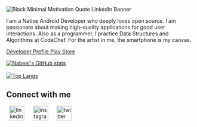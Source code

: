 ![Black Minimal Motivation Quote LinkedIn Banner](https://github.com/drocgoesongit/drocgoesongit/assets/82268112/ad2f0fe3-ccd8-4cf8-9191-818fd7e9336d)


I am a Native Android Developer who deeply loves open source. I am passionate about making high-quality applications for good user interactions. Also as a programmer, I practice Data Structures and Algorithms at CodeChef. For the artist in me, the smartphone is my canvas.


[Developer Profile Play Store](https://play.google.com/store/apps/dev?id=4896162907476085829)

  
[![Nabeel's GitHub stats](https://github-readme-stats.vercel.app/api?username=drocgoesongit&show_icons=true&theme=dark)](https://github.com/drocgoesongit/github-readme-stats)\
<br>
[![Top Langs](https://github-readme-stats.vercel.app/api/top-langs/?username=drocgoesongit&hide=python,html&langs_count=3&theme=dark)](https://github.com/drocgoesongit/github-readme-stats)


## Connect with me

&nbsp;&nbsp;[<img src='https://cdn.jsdelivr.net/npm/simple-icons@3.0.1/icons/linkedin.svg' alt='linkedin' height='40'>](https://www.linkedin.com/in/nabeel-mirza-b72362207//) 
&nbsp;&nbsp;&nbsp;&nbsp;&nbsp;[<img src='https://cdn.jsdelivr.net/npm/simple-icons@3.0.1/icons/instagram.svg' alt='instagram' height='40'>](https://www.instagram.com/mirza_nabeel_7//)
&nbsp;&nbsp;&nbsp;&nbsp;&nbsp;[<img src='https://cdn.jsdelivr.net/npm/simple-icons@3.0.1/icons/twitter.svg' alt='twitter' height='40'>](https://twitter.com/NabeelM08239730) 






